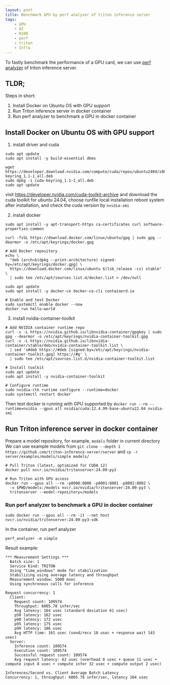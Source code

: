 ```yaml
---
layout: post
title: Benchmark GPU by perf analyzer of triton inference server
tags:
    - GPU
    - AI
    - H100
    - perf
    - triton
    - Infra
---
```


To fastly benchmark the performance of a GPU card, we can use [perf analyzer](https://github.com/triton-inference-server/perf_analyzer) of triton inference server.

## TLDR;

Steps in short:

1. Install Docker on Ubuntu OS with GPU support
2. Run Triton inference server in docker container
3. Run perf analyzer to benchmark a GPU in docker container

## Install Docker on Ubuntu OS with GPU support

1. install driver and cuda

```
sudo apt update
sudo apt install -y build-essential dkms

wget https://developer.download.nvidia.com/compute/cuda/repos/ubuntu2404/x86_64/cuda-keyring_1.1-1_all.deb
sudo dpkg -i cuda-keyring_1.1-1_all.deb
sudo apt update
```
visit https://developer.nvidia.com/cuda-toolkit-archive and download the cuda toolkit for ubuntu 24.04, choose runfile local installation
reboot system after installation, and check the cuda version by `nvidia-smi`

2. install docker
```
sudo apt install -y apt-transport-https ca-certificates curl software-properties-common

curl -fsSL https://download.docker.com/linux/ubuntu/gpg | sudo gpg --dearmor -o /etc/apt/keyrings/docker.gpg

# Add Docker repository
echo \
  "deb [arch=$(dpkg --print-architecture) signed-by=/etc/apt/keyrings/docker.gpg] \
  https://download.docker.com/linux/ubuntu $(lsb_release -cs) stable" \
  | sudo tee /etc/apt/sources.list.d/docker.list > /dev/null

sudo apt update
sudo apt install -y docker-ce docker-ce-cli containerd.io

# Enable and test Docker
sudo systemctl enable docker --now
docker run hello-world
```

3. install nvidia-container-toolkit
```
# Add NVIDIA container runtime repo
curl -s -L https://nvidia.github.io/libnvidia-container/gpgkey | sudo gpg --dearmor -o /etc/apt/keyrings/nvidia-container-toolkit.gpg
curl -s -L https://nvidia.github.io/libnvidia-container/stable/deb/nvidia-container-toolkit.list \
  | sed 's#deb https://#deb [signed-by=/etc/apt/keyrings/nvidia-container-toolkit.gpg] https://#g' \
  | sudo tee /etc/apt/sources.list.d/nvidia-container-toolkit.list

# Install toolkit
sudo apt update
sudo apt install -y nvidia-container-toolkit

# Configure runtime
sudo nvidia-ctk runtime configure --runtime=docker
sudo systemctl restart docker
```
Then test docker is running with GPU supported by `docker run --rm --runtime=nvidia --gpus all nvidia/cuda:12.4.99-base-ubuntu22.04 nvidia-smi`

## Run Triton inference server in docker container
Prepare a model repository, for example, `models` folder in current directory
We can use example models from `git clone --depth 1 https://github.com/triton-inference-server/server`
and `cp -r server/examples/models/simple models/`
```
# Pull Triton (latest, optimized for CUDA 12)
docker pull nvcr.io/nvidia/tritonserver:24.09-py3

# Run Triton with GPU access
docker run --gpus all --rm -p8000:8000 -p8001:8001 -p8002:8002 \
  -v $PWD/models:/models nvcr.io/nvidia/tritonserver:24.09-py3 \
  tritonserver --model-repository=/models
```

### Run perf analyzer to benchmark a GPU in docker container

```
sudo docker run --gpus all --rm -it --net host nvcr.io/nvidia/tritonserver:24.09-py3-sdk
```
In the container, run perf analyzer
```
perf_analyzer -m simple
```

Result example:
```
*** Measurement Settings ***
  Batch size: 1
  Service Kind: TRITON
  Using "time_windows" mode for stabilization
  Stabilizing using average latency and throughput
  Measurement window: 5000 msec
  Using synchronous calls for inference

Request concurrency: 1
  Client: 
    Request count: 109574
    Throughput: 6005.78 infer/sec
    Avg latency: 164 usec (standard deviation 61 usec)
    p50 latency: 162 usec
    p90 latency: 172 usec
    p95 latency: 175 usec
    p99 latency: 186 usec
    Avg HTTP time: 161 usec (send/recv 18 usec + response wait 143 usec)
  Server: 
    Inference count: 109574
    Execution count: 109574
    Successful request count: 109574
    Avg request latency: 62 usec (overhead 8 usec + queue 11 usec + compute input 8 usec + compute infer 32 usec + compute output 2 usec)

Inferences/Second vs. Client Average Batch Latency
Concurrency: 1, throughput: 6005.78 infer/sec, latency 164 usec
```